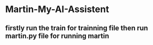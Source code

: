 # Martin-My-AI-Assistent

## firstly run the train for trainning file then run martin.py file for running martin
